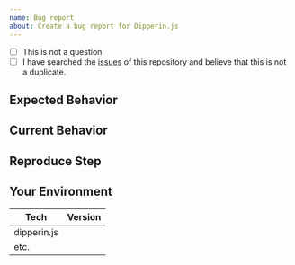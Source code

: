```yaml
---
name: Bug report
about: Create a bug report for Dipperin.js
---
```


<!--- Provide a general summary of the issue in the Title above -->

<!--
    Thank you very much for contributing to Dipperin.js by creating an issue! ❤️
    To avoid duplicate issues we ask you to check off the following list.
-->

<!-- Checked checkbox should look like this: [x] -->

- [ ] This is not a question
- [ ] I have searched the [issues](https://github.com/caiqingfeng/dipperin.js/issues) of this repository and believe that this is not a duplicate.

## Expected Behavior

<!---
    Describe what should happen.
-->

## Current Behavior

<!---
    Describe what happens instead of the expected behavior.
-->

## Reproduce Step

<!---
    Describe how to reproduce this problem.
-->

## Your Environment

<!---
    Include as many relevant details about the environment with which you experienced the bug.
-->

| Tech          | Version |
| ------------- | ------- |
| dipperin.js |         |
| etc.          |         |
